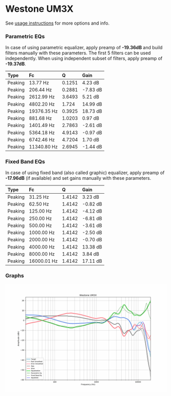 # Westone UM3X
See [usage instructions](https://github.com/jaakkopasanen/AutoEq#usage) for more options and info.

### Parametric EQs
In case of using parametric equalizer, apply preamp of **-19.36dB** and build filters manually
with these parameters. The first 5 filters can be used independently.
When using independent subset of filters, apply preamp of **-19.37dB**.

| Type    | Fc          |      Q | Gain     |
|:--------|:------------|:-------|:---------|
| Peaking | 13.77 Hz    | 0.1251 | 4.23 dB  |
| Peaking | 206.44 Hz   | 0.2881 | -7.83 dB |
| Peaking | 2612.99 Hz  | 3.6493 | 5.21 dB  |
| Peaking | 4802.20 Hz  | 1.724  | 14.99 dB |
| Peaking | 19376.35 Hz | 0.3925 | 18.73 dB |
| Peaking | 881.68 Hz   | 1.0203 | 0.97 dB  |
| Peaking | 1401.49 Hz  | 2.7863 | -2.61 dB |
| Peaking | 5364.18 Hz  | 4.9143 | -0.97 dB |
| Peaking | 6742.46 Hz  | 4.7204 | 1.70 dB  |
| Peaking | 11340.80 Hz | 2.6945 | -1.44 dB |

### Fixed Band EQs
In case of using fixed band (also called graphic) equalizer, apply preamp of **-17.96dB**
(if available) and set gains manually with these parameters.

| Type    | Fc          |      Q | Gain     |
|:--------|:------------|:-------|:---------|
| Peaking | 31.25 Hz    | 1.4142 | 3.23 dB  |
| Peaking | 62.50 Hz    | 1.4142 | -0.82 dB |
| Peaking | 125.00 Hz   | 1.4142 | -4.12 dB |
| Peaking | 250.00 Hz   | 1.4142 | -6.81 dB |
| Peaking | 500.00 Hz   | 1.4142 | -3.61 dB |
| Peaking | 1000.00 Hz  | 1.4142 | -2.50 dB |
| Peaking | 2000.00 Hz  | 1.4142 | -0.70 dB |
| Peaking | 4000.00 Hz  | 1.4142 | 13.38 dB |
| Peaking | 8000.00 Hz  | 1.4142 | 3.84 dB  |
| Peaking | 16000.01 Hz | 1.4142 | 17.11 dB |

### Graphs
![](./Westone%20UM3X.png)